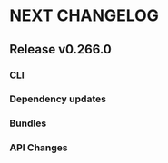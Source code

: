 # NEXT CHANGELOG

## Release v0.266.0

### CLI

### Dependency updates

### Bundles

### API Changes
